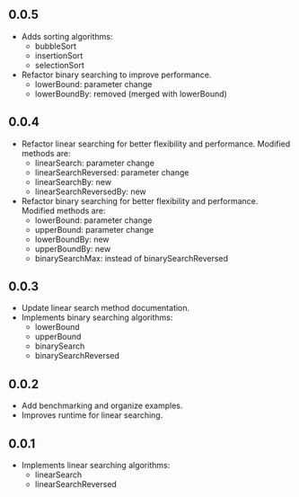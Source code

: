 ## 0.0.5

- Adds sorting algorithms:
  - bubbleSort
  - insertionSort
  - selectionSort
- Refactor binary searching to improve performance.
  - lowerBound: parameter change
  - lowerBoundBy: removed (merged with lowerBound)

## 0.0.4

- Refactor linear searching for better flexibility and performance.
  Modified methods are:
  - linearSearch: parameter change
  - linearSearchReversed: parameter change
  - linearSearchBy: new
  - linearSearchReversedBy: new
- Refactor binary searching for better flexibility and performance.
  Modified methods are:
  - lowerBound: parameter change
  - upperBound: parameter change
  - lowerBoundBy: new
  - upperBoundBy: new
  - binarySearchMax: instead of binarySearchReversed

## 0.0.3

- Update linear search method documentation.
- Implements binary searching algorithms:
  - lowerBound
  - upperBound
  - binarySearch
  - binarySearchReversed

## 0.0.2

- Add benchmarking and organize examples.
- Improves runtime for linear searching.

## 0.0.1

- Implements linear searching algorithms:
  - linearSearch
  - linearSearchReversed
